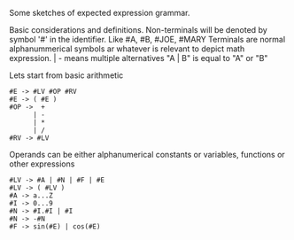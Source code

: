 Some sketches of expected expression grammar.

Basic considerations and definitions.
Non-terminals will be denoted by symbol '#' in the identifier.
Like #A, #B, #JOE, #MARY 
Terminals are normal alphanummerical symbols ar whatever is relevant to depict math expression.
| - means multiple alternatives "A | B" is equal to "A" or "B"

Lets start from basic arithmetic
```
#E -> #LV #OP #RV 
#E -> ( #E )
#OP ->  +
      | -
      | *
      | /
#RV -> #LV
```
Operands can be either alphanumerical constants or variables, functions or other expressions
```
#LV -> #A | #N | #F | #E
#LV -> ( #LV )
#A -> a...Z
#I -> 0...9
#N -> #I.#I | #I
#N -> -#N
#F -> sin(#E) | cos(#E)
```